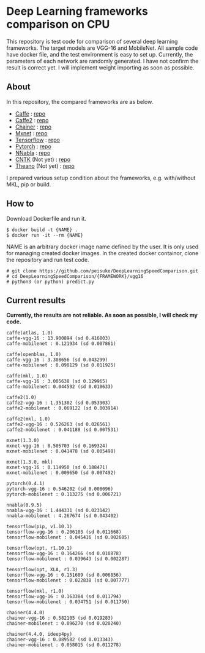 # Deep Learning frameworks comparison on CPU

This repository is test code for comparison of several deep learning frameworks. 
The target models are VGG-16 and MobileNet. All sample code have docker file, and
the test environment is easy to set up. Currently, the parameters of each network 
are randomly generated. I have not confirm the result is correct yet. 
I will implement weight importing as soon as possible.

## About

In this repository, the compared frameworks are as below.
- [Caffe](http://caffe.berkeleyvision.org/) : [repo](https://github.com/BVLC/caffe)
- [Caffe2](https://caffe2.ai/) : [repo](https://github.com/caffe2/caffe2)
- [Chainer](https://chainer.org/) : [repo](https://github.com/chainer/chainer)
- [Mxnet](https://mxnet.incubator.apache.org/) : [repo](https://github.com/apache/incubator-mxnet)
- [Tensorflow](https://www.tensorflow.org/) : [repo](https://github.com/tensorflow/tensorflow)
- [Pytorch](http://pytorch.org/) : [repo](https://github.com/pytorch/pytorch)
- [NNabla](https://nnabla.org/) : [repo](https://github.com/sony/nnabla)
- [CNTK](https://www.microsoft.com/en-us/cognitive-toolkit/) (Not yet) : [repo](https://github.com/Microsoft/CNTK/)
- [Theano](http://deeplearning.net/software/theano/) (Not yet) : [repo](https://github.com/Theano/Theano)

I prepared various setup condition about the frameworks, 
e.g. with/without MKL, pip or build.

## How to

Download Dockerfile and run it.

```
$ docker build -t {NAME} .
$ docker run -it --rm {NAME}
```

NAME is an arbitrary docker image name defined by the user. It is only used for managing created docker images.
In the created docker containor, clone the repository and run test code.

```
# git clone https://github.com/peisuke/DeepLearningSpeedComparison.git
# cd DeepLearningSpeedComparison/{FRAMEWORK}/vgg16
# python3 (or python) predict.py
```

## Current results

__Currently, the results are not reliable. As soon as possible, I will check my code.__

```
caffe(atlas, 1.0)
caffe-vgg-16 : 13.900894 (sd 0.416803)
caffe-mobilenet : 0.121934 (sd 0.007861)

caffe(openblas, 1.0)
caffe-vgg-16 : 3.308656 (sd 0.043299)
caffe-mobilenet : 0.098129 (sd 0.011925)

caffe(mkl, 1.0)
caffe-vgg-16 : 3.005638 (sd 0.129965)
caffe-mobilenet: 0.044592 (sd 0.010633)

caffe2(1.0)
caffe2-vgg-16 : 1.351302 (sd 0.053903)
caffe2-mobilenet : 0.069122 (sd 0.003914)

caffe2(mkl, 1.0)
caffe2-vgg-16 : 0.526263 (sd 0.026561)
caffe2-mobilenet : 0.041188 (sd 0.007531)

mxnet(1.3.0)
mxnet-vgg-16 : 0.505703 (sd 0.169324)
mxnet-mobilenet : 0.041478 (sd 0.005498)

mxnet(1.3.0, mkl)
mxnet-vgg-16 : 0.114950 (sd 0.188471)
mxnet-mobilenet : 0.009650 (sd 0.007492)

pytorch(0.4.1)
pytorch-vgg-16 : 0.546202 (sd 0.008096)
pytorch-mobilenet : 0.113275 (sd 0.006721)

nnabla(0.9.5)
nnabla-vgg-16 : 1.444331 (sd 0.023142)
nnabla-mobilenet : 4.267674 (sd 0.043402)

tensorflow(pip, v1.10.1)
tensorflow-vgg-16 : 0.206103 (sd 0.011668)
tensorflow-mobilenet : 0.045416 (sd 0.002605)

tensorflow(opt, r1.10.1)
tensorflow-vgg-16 : 0.164266 (sd 0.010878)
tensorflow-mobilenet : 0.039643 (sd 0.002287)

tensorflow(opt, XLA, r1.3)
tensorflow-vgg-16 : 0.151689 (sd 0.006856)
tensorflow-mobilenet : 0.022838 (sd 0.007777)

tensorflow(mkl, r1.0)
tensorflow-vgg-16 : 0.163384 (sd 0.011794)
tensorflow-mobilenet : 0.034751 (sd 0.011750)

chainer(4.4.0)
chainer-vgg-16 : 0.582105 (sd 0.019283)
chainer-mobilenet : 0.096270 (sd 0.020240)

chainer(4.4.0, ideep4py)
chainer-vgg-16 : 0.089582 (sd 0.013343)
chainer-mobilenet : 0.058015 (sd 0.011278)
```
